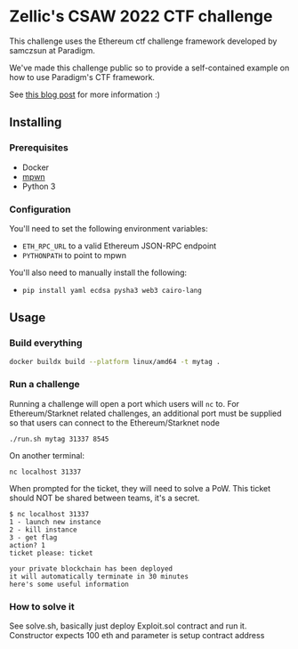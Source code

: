 # Zellic's CSAW 2022 CTF challenge

This challenge uses the Ethereum ctf challenge framework developed by samczsun at Paradigm.

We've made this challenge public so to provide a self-contained example on how to use Paradigm's CTF framework.

See [this blog post](https://www.zellic.io/blog/how-to-create-an-ethereum-ctf-challenge) for more information :)

## Installing

### Prerequisites

* Docker
* [mpwn](https://github.com/lunixbochs/mpwn)
* Python 3

### Configuration

You'll need to set the following environment variables:
* `ETH_RPC_URL` to a valid Ethereum JSON-RPC endpoint
* `PYTHONPATH` to point to mpwn

You'll also need to manually install the following:
* `pip install yaml ecdsa pysha3 web3 cairo-lang`

## Usage

### Build everything

```bash
docker buildx build --platform linux/amd64 -t mytag .
```

### Run a challenge

Running a challenge will open a port which users will `nc` to. For Ethereum/Starknet related
challenges, an additional port must be supplied so that users can connect to the Ethereum/Starknet
node

```
./run.sh mytag 31337 8545
```

On another terminal:

```
nc localhost 31337
```

When prompted for the ticket, they will need to solve a PoW. This ticket should NOT be shared between teams, it's a secret.

```
$ nc localhost 31337
1 - launch new instance
2 - kill instance
3 - get flag
action? 1
ticket please: ticket

your private blockchain has been deployed
it will automatically terminate in 30 minutes
here's some useful information
```

### How to solve it

See solve.sh, basically just deploy Exploit.sol contract and run it. Constructor expects 100 eth and parameter is setup contract address
